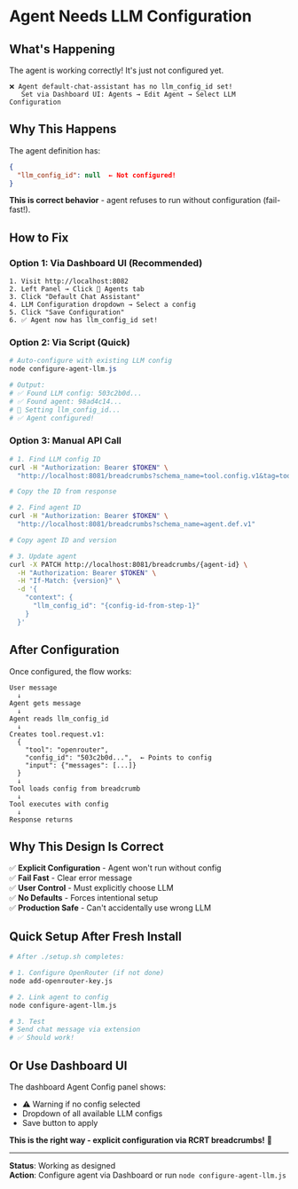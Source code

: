 # Agent Needs LLM Configuration

## What's Happening

The agent is working correctly! It's just not configured yet.

```
❌ Agent default-chat-assistant has no llm_config_id set!
   Set via Dashboard UI: Agents → Edit Agent → Select LLM Configuration
```

## Why This Happens

The agent definition has:
```json
{
  "llm_config_id": null  ← Not configured!
}
```

**This is correct behavior** - agent refuses to run without configuration (fail-fast!).

## How to Fix

### Option 1: Via Dashboard UI (Recommended)
```
1. Visit http://localhost:8082
2. Left Panel → Click 🤖 Agents tab
3. Click "Default Chat Assistant"
4. LLM Configuration dropdown → Select a config
5. Click "Save Configuration"
6. ✅ Agent now has llm_config_id set!
```

### Option 2: Via Script (Quick)
```powershell
# Auto-configure with existing LLM config
node configure-agent-llm.js

# Output:
# ✅ Found LLM config: 503c2b0d...
# ✅ Found agent: 98ad4c14...
# 🔧 Setting llm_config_id...
# ✅ Agent configured!
```

### Option 3: Manual API Call
```bash
# 1. Find LLM config ID
curl -H "Authorization: Bearer $TOKEN" \
  "http://localhost:8081/breadcrumbs?schema_name=tool.config.v1&tag=tool:config:openrouter"

# Copy the ID from response

# 2. Find agent ID  
curl -H "Authorization: Bearer $TOKEN" \
  "http://localhost:8081/breadcrumbs?schema_name=agent.def.v1"

# Copy agent ID and version

# 3. Update agent
curl -X PATCH http://localhost:8081/breadcrumbs/{agent-id} \
  -H "Authorization: Bearer $TOKEN" \
  -H "If-Match: {version}" \
  -d '{
    "context": {
      "llm_config_id": "{config-id-from-step-1}"
    }
  }'
```

## After Configuration

Once configured, the flow works:

```
User message
  ↓
Agent gets message
  ↓
Agent reads llm_config_id
  ↓
Creates tool.request.v1:
  {
    "tool": "openrouter",
    "config_id": "503c2b0d...",  ← Points to config
    "input": {"messages": [...]}
  }
  ↓
Tool loads config from breadcrumb
  ↓
Tool executes with config
  ↓
Response returns
```

## Why This Design Is Correct

✅ **Explicit Configuration** - Agent won't run without config  
✅ **Fail Fast** - Clear error message  
✅ **User Control** - Must explicitly choose LLM  
✅ **No Defaults** - Forces intentional setup  
✅ **Production Safe** - Can't accidentally use wrong LLM  

## Quick Setup After Fresh Install

```bash
# After ./setup.sh completes:

# 1. Configure OpenRouter (if not done)
node add-openrouter-key.js

# 2. Link agent to config
node configure-agent-llm.js

# 3. Test
# Send chat message via extension
# ✅ Should work!
```

## Or Use Dashboard UI

The dashboard Agent Config panel shows:
- ⚠️ Warning if no config selected
- Dropdown of all available LLM configs
- Save button to apply

**This is the right way - explicit configuration via RCRT breadcrumbs!** 🎉

---

**Status**: Working as designed  
**Action**: Configure agent via Dashboard or run `node configure-agent-llm.js`
